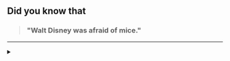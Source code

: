 ## Did you know that

<h3>
  <blockquote>
<!--START_SECTION:debris-->                                                                                                                                                                                                          
"Walt Disney was afraid of mice."
<!--END_SECTION:debris-->
  </blockquote>
</h3>

-----

<details>
  <summary></summary>

<img src="https://github-readme-stats.vercel.app/api?show_icons=true&hide=issues&username=ekickx"> <img src="https://github-readme-stats.vercel.app/api/top-langs/?layout=compact&username=ekickx">

</details>
